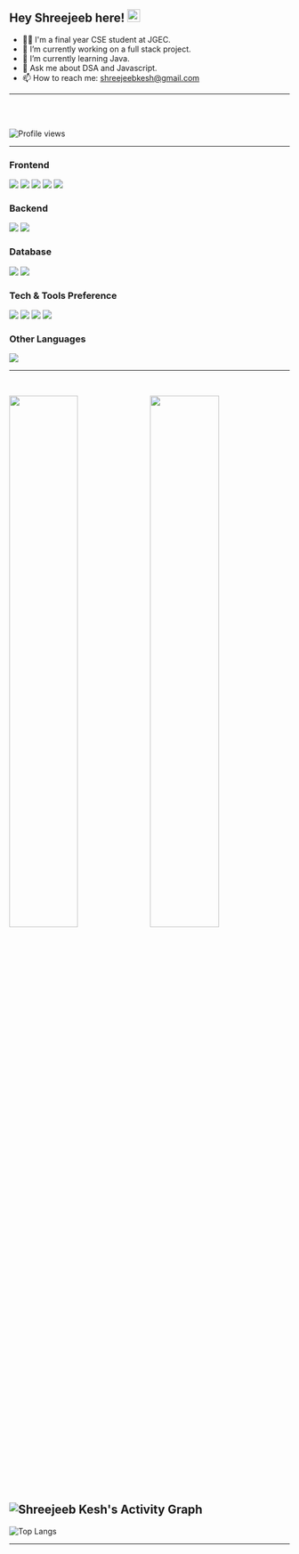 ## Hey Shreejeeb here! <img src="https://raw.githubusercontent.com/MartinHeinz/MartinHeinz/master/wave.gif" width="23px">

- 👨‍💻 I'm a final year CSE student at JGEC.
- 🔭 I’m currently working on a full stack project.
- 🌱 I’m currently learning Java.
- 💬 Ask me about DSA and Javascript.
- 📫 How to reach me: shreejeebkesh@gmail.com

---

</br>
</br>

![Profile views](https://gpvc.arturio.dev/SHRiJIB)

---

### Frontend

<img src="https://img.shields.io/badge/-TypeScript-007ACC?style=flat&logo=typescript&logoColor=ffffff"> <img src="https://img.shields.io/badge/-JavaScript-eed718?style=flat&logo=javascript&logoColor=ffffff"> <img src="https://img.shields.io/badge/-React-000000?style=flat&logo=react&logoColor=00c8ff"> <img src = "https://img.shields.io/badge/-HTML5-E34F26?style=flat&logo=html5&logoColor=white"> <img src = "https://img.shields.io/badge/-CSS3-1572B6?style=flat&logo=css3&logoColor=white">

### Backend

<img src="https://img.shields.io/badge/-Express.js-787878?style=flat&logo=express&logoColor=FFFFFF"> <img src="https://img.shields.io/badge/-Node.js-3C873A?style=flat&logo=Node.js&logoColor=white">

### Database

<img src="https://img.shields.io/badge/-MongoDB-4DB33D?style=flat&logo=mongodb&logoColor=FFFFFF"> <img src="https://img.shields.io/badge/-MySql-blue?style=flat&logo=mysql&logoColor=FFFFFF">

### Tech & Tools Preference

<img src="http://img.shields.io/badge/-VS%20Code-007ACC?style=flat&logo=visual%20studio%20code&logoColor=white"> <img src="http://img.shields.io/badge/-Git-F1502F?style=flat&logo=git&logoColor=FFFFFF"> <img src="http://img.shields.io/badge/-Github-000000?style=flat&logo=github&logoColor=FFFFFF">
<img src="http://img.shields.io/badge/-Heroku-430098?style=flat&logo=heroku&logoColor=white">

### Other Languages

<img src="https://img.shields.io/badge/-C%20&%20C++-659ad2?style=flat&logo=c%2B%2B&logoColor=ffffff">

---

<br/>

<p>
  <img width="49.5%" src="https://github-readme-stats.vercel.app/api?username=SHRiJIB&show_icons=true&theme=monokai&hide_border=true" />
    <img width="49.5%" src="https://github-readme-streak-stats.herokuapp.com/?user=SHRiJIB&theme=monokai&hide_border=true" />
</p>
<br>

## ![Shreejeeb Kesh's Activity Graph](https://activity-graph.herokuapp.com/graph?username=SHRiJIB&custom_title=Shreejeeb%20Kesh's%20Activity%20Graph&theme=monokai&bg_color=282828&hide_border=true&line=d1a01f&point=c58545)

![Top Langs](https://github-readme-stats.vercel.app/api/top-langs/?username=SHRiJIB&layout=compact&exclude_repo=iCoder&langs_count=6&theme=monokai)

---

